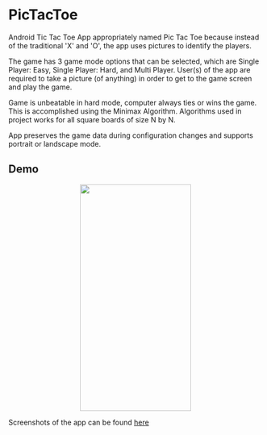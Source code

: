 # PicTacToe

Android Tic Tac Toe App appropriately named Pic Tac Toe because instead of the traditional 'X' and 'O', the app uses pictures to identify 
the players.

The game has 3 game mode options that can be selected, which are Single Player: Easy, Single Player: Hard, and Multi Player. User(s) of the app are required to take a picture (of anything) in order to get to the game screen and play the game. 

Game is unbeatable in hard mode, computer always ties or wins the game. This is accomplished using the Minimax Algorithm. Algorithms used in project works for all square boards of size N by N.

App preserves the game data during configuration changes and supports portrait or landscape mode.

## Demo
<p align="center">
  <img src="demo/app_showcase.gif" width="220" height="450">
</p>

Screenshots of the app can be found [here](screenshots)
